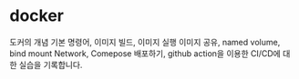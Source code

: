 # docker
도커의 개념
기본 명령어, 이미지 빌드, 이미지 실행
이미지 공유, named volume, bind mount
Network, Comepose
배포하기, github action을 이용한 CI/CD에 대한 실습을 기록합니다.
